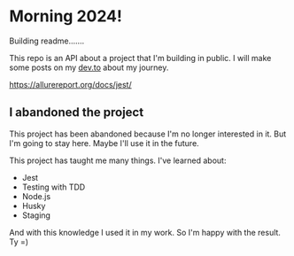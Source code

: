 # Morning 2024!
Building readme.......

This repo is an API about a project that I'm building in public. I will make some posts on my [dev.to](https://dev.to/trickaugusto) about my journey.

https://allurereport.org/docs/jest/

## I abandoned the project
This project has been abandoned because I'm no longer interested in it. But I'm going to stay here. Maybe I'll use it in the future.

This project has taught me many things. I've learned about:

- Jest
- Testing with TDD
- Node.js
- Husky
- Staging

And with this knowledge I used it in my work. So I'm happy with the result. Ty =)